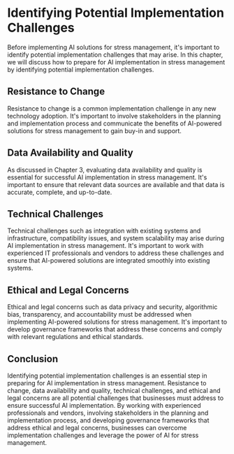 Identifying Potential Implementation Challenges
================================================================================================================

Before implementing AI solutions for stress management, it's important to identify potential implementation challenges that may arise. In this chapter, we will discuss how to prepare for AI implementation in stress management by identifying potential implementation challenges.

Resistance to Change
--------------------

Resistance to change is a common implementation challenge in any new technology adoption. It's important to involve stakeholders in the planning and implementation process and communicate the benefits of AI-powered solutions for stress management to gain buy-in and support.

Data Availability and Quality
-----------------------------

As discussed in Chapter 3, evaluating data availability and quality is essential for successful AI implementation in stress management. It's important to ensure that relevant data sources are available and that data is accurate, complete, and up-to-date.

Technical Challenges
--------------------

Technical challenges such as integration with existing systems and infrastructure, compatibility issues, and system scalability may arise during AI implementation in stress management. It's important to work with experienced IT professionals and vendors to address these challenges and ensure that AI-powered solutions are integrated smoothly into existing systems.

Ethical and Legal Concerns
--------------------------

Ethical and legal concerns such as data privacy and security, algorithmic bias, transparency, and accountability must be addressed when implementing AI-powered solutions for stress management. It's important to develop governance frameworks that address these concerns and comply with relevant regulations and ethical standards.

Conclusion
----------

Identifying potential implementation challenges is an essential step in preparing for AI implementation in stress management. Resistance to change, data availability and quality, technical challenges, and ethical and legal concerns are all potential challenges that businesses must address to ensure successful AI implementation. By working with experienced professionals and vendors, involving stakeholders in the planning and implementation process, and developing governance frameworks that address ethical and legal concerns, businesses can overcome implementation challenges and leverage the power of AI for stress management.
